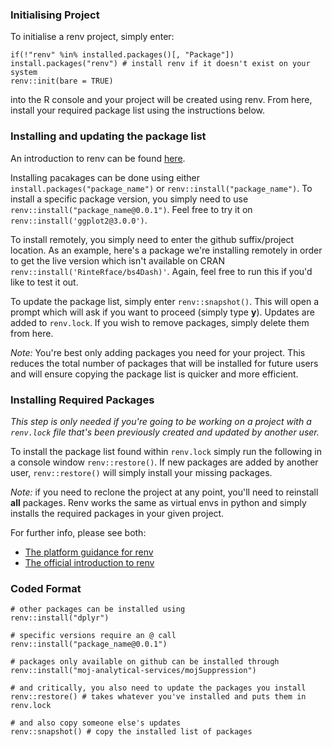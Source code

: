 ### Initialising Project
To initialise a renv project, simply enter:
```
if(!"renv" %in% installed.packages()[, "Package"]) install.packages("renv") # install renv if it doesn't exist on your system
renv::init(bare = TRUE)
```
into the R console and your project will be created using renv. From here, install your required package list using the instructions below.

### Installing and updating the package list

An introduction to renv can be found [here](https://rstudio.github.io/renv/articles/renv.html).

Installing pacakages can be done using either `install.packages("package_name")` or `renv::install("package_name")`. To install a specific package version, you simply need to use `renv::install("package_name@0.0.1")`. Feel free to try it on `renv::install('ggplot2@3.0.0')`.

To install remotely, you simply need to enter the github suffix/project location. As an example, here's a package we're installing remotely in order to get the live version which isn't available on CRAN `renv::install('RinteRface/bs4Dash)'`. Again, feel free to run this if you'd like to test it out.

To update the package list, simply enter `renv::snapshot()`. This will open a prompt which will ask if you want to proceed (simply type **y**). Updates are added to `renv.lock`. If you wish to remove packages, simply delete them from here.

_Note:_ You're best only adding packages you need for your project. This reduces the total number of packages that will be installed for future users and will ensure copying the package list is quicker and more efficient.

### Installing Required Packages

_This step is only needed if you're going to be working on a project with a `renv.lock` file that's been previously created and updated by another user._

To install the package list found within `renv.lock` simply run the following in a console window `renv::restore()`. If new packages are added by another user, `renv::restore()` will simply install your missing packages.

_Note:_ if you need to reclone the project at any point, you'll need to reinstall **all** packages. Renv works the same as virtual envs in python and simply installs the required packages in your given project.

For further info, please see both:
* [The platform guidance for renv](https://user-guidance.services.alpha.mojanalytics.xyz/tools/package-management.html#renv)
* [The official introduction to renv](https://rstudio.github.io/renv/articles/renv.html)

### Coded Format

```
# other packages can be installed using
renv::install("dplyr")

# specific versions require an @ call
renv::install("package_name@0.0.1")

# packages only available on github can be installed through
renv::install("moj-analytical-services/mojSuppression")

# and critically, you also need to update the packages you install
renv::restore() # takes whatever you've installed and puts them in renv.lock

# and also copy someone else's updates
renv::snapshot() # copy the installed list of packages
```
